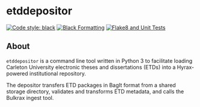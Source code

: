 # etddepositor

[![Code style: black](https://img.shields.io/badge/code%20style-black-000000.svg)](https://github.com/psf/black)
[![Black Formatting](https://github.com/cu-library/etddepositor/actions/workflows/black.yml/badge.svg)](https://github.com/cu-library/etddepositor/actions/workflows/black.yml)
[![Flake8 and Unit Tests](https://github.com/cu-library/etddepositor/actions/workflows/python-package.yml/badge.svg)](https://github.com/cu-library/etddepositor/actions/workflows/python-package.yml)

## About

`etddepositor` is a command line tool written in Python 3 to facilitate loading Carleton University
electronic theses and dissertations (ETDs) into a Hyrax-powered institutional repository.

The depositor transfers ETD packages in BagIt format from a shared storage directory, validates and transforms ETD metadata,
and calls the Bulkrax ingest tool.
